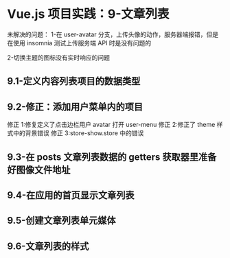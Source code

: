 # Vue.js 项目实践：9-文章列表

未解决的问题：
1-在 user-avatar 分支，上传头像的动作，服务器端报错，但是在使用 insomnia 测试上传服务端 API 时是没有问题的

2-切换主题的图标没有实时响应的问题

## 9.1-定义内容列表项目的数据类型

## 9.2-修正：添加用户菜单内的项目

修正 1:修复定义了点击边栏用户 avatar 打开 user-menu
修正 2:修正了 theme 样式中的背景错误
修正 3:store-show.store 中的错误

## 9.3-在 posts 文章列表数据的 getters 获取器里准备好图像文件地址

## 9.4-在应用的首页显示文章列表

## 9.5-创建文章列表单元媒体

## 9.6-文章列表的样式
